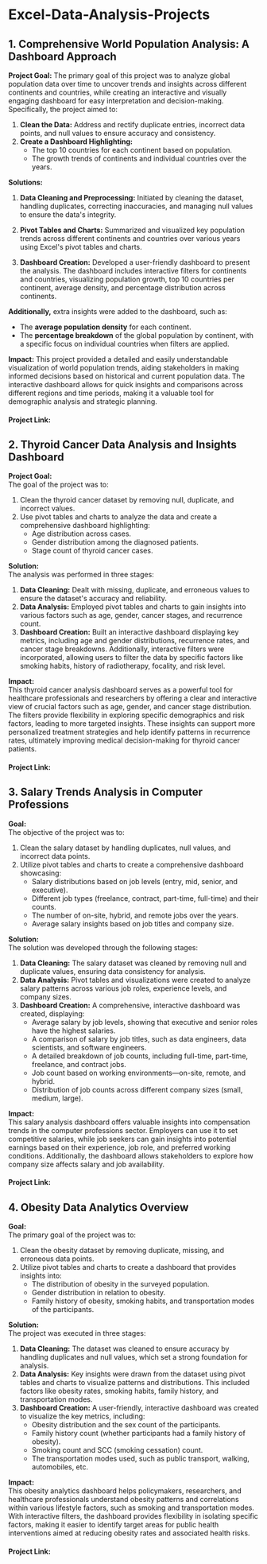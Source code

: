 # Excel-Data-Analysis-Projects

## **1. Comprehensive World Population Analysis: A Dashboard Approach**

**Project Goal:**
The primary goal of this project was to analyze global population data over time to uncover trends and insights across different continents and countries, while creating an interactive and visually engaging dashboard for easy interpretation and decision-making. Specifically, the project aimed to:

1. **Clean the Data:** Address and rectify duplicate entries, incorrect data points, and null values to ensure accuracy and consistency.
2. **Create a Dashboard Highlighting:**
   - The top 10 countries for each continent based on population.
   - The growth trends of continents and individual countries over the years.

**Solutions:**
1. **Data Cleaning and Preprocessing:** Initiated by cleaning the dataset, handling duplicates, correcting inaccuracies, and managing null values to ensure the data's integrity.
  
2. **Pivot Tables and Charts:** Summarized and visualized key population trends across different continents and countries over various years using Excel's pivot tables and charts.

3. **Dashboard Creation:** Developed a user-friendly dashboard to present the analysis. The dashboard includes interactive filters for continents and countries, visualizing population growth, top 10 countries per continent, average density, and percentage distribution across continents.

**Additionally,** extra insights were added to the dashboard, such as:

- The **average population density** for each continent.
- The **percentage breakdown** of the global population by continent, with a specific focus on individual countries when filters are applied.

**Impact:**
This project provided a detailed and easily understandable visualization of world population trends, aiding stakeholders in making informed decisions based on historical and current population data. The interactive dashboard allows for quick insights and comparisons across different regions and time periods, making it a valuable tool for demographic analysis and strategic planning.

#### **Project Link:** 



## **2. Thyroid Cancer Data Analysis and Insights Dashboard**

**Project Goal:**  
The goal of the project was to:
1. Clean the thyroid cancer dataset by removing null, duplicate, and incorrect values.
2. Use pivot tables and charts to analyze the data and create a comprehensive dashboard highlighting:
   - Age distribution across cases.
   - Gender distribution among the diagnosed patients.
   - Stage count of thyroid cancer cases.

**Solution:**  
The analysis was performed in three stages:
1. **Data Cleaning:** Dealt with missing, duplicate, and erroneous values to ensure the dataset's accuracy and reliability.
2. **Data Analysis:** Employed pivot tables and charts to gain insights into various factors such as age, gender, cancer stages, and recurrence count.
3. **Dashboard Creation:** Built an interactive dashboard displaying key metrics, including age and gender distributions, recurrence rates, and cancer stage breakdowns. Additionally, interactive filters were incorporated, allowing users to filter the data by specific factors like smoking habits, history of radiotherapy, focality, and risk level.

**Impact:**  
This thyroid cancer analysis dashboard serves as a powerful tool for healthcare professionals and researchers by offering a clear and interactive view of crucial factors such as age, gender, and cancer stage distribution. The filters provide flexibility in exploring specific demographics and risk factors, leading to more targeted insights. These insights can support more personalized treatment strategies and help identify patterns in recurrence rates, ultimately improving medical decision-making for thyroid cancer patients.

#### **Project Link:**



## **3. Salary Trends Analysis in Computer Professions**

**Goal:**  
The objective of the project was to:
1. Clean the salary dataset by handling duplicates, null values, and incorrect data points.
2. Utilize pivot tables and charts to create a comprehensive dashboard showcasing:
   - Salary distributions based on job levels (entry, mid, senior, and executive).
   - Different job types (freelance, contract, part-time, full-time) and their counts.
   - The number of on-site, hybrid, and remote jobs over the years.
   - Average salary insights based on job titles and company size.

**Solution:**  
The solution was developed through the following stages:
1. **Data Cleaning:** The salary dataset was cleaned by removing null and duplicate values, ensuring data consistency for analysis.
2. **Data Analysis:** Pivot tables and visualizations were created to analyze salary patterns across various job roles, experience levels, and company sizes.
3. **Dashboard Creation:** A comprehensive, interactive dashboard was created, displaying:
   - Average salary by job levels, showing that executive and senior roles have the highest salaries.
   - A comparison of salary by job titles, such as data engineers, data scientists, and software engineers.
   - A detailed breakdown of job counts, including full-time, part-time, freelance, and contract jobs.
   - Job count based on working environments—on-site, remote, and hybrid.
   - Distribution of job counts across different company sizes (small, medium, large).

**Impact:**  
This salary analysis dashboard offers valuable insights into compensation trends in the computer professions sector. Employers can use it to set competitive salaries, while job seekers can gain insights into potential earnings based on their experience, job role, and preferred working conditions. Additionally, the dashboard allows stakeholders to explore how company size affects salary and job availability.

#### **Project Link:** 



## **4. Obesity Data Analytics Overview**

**Goal:**  
The primary goal of the project was to:
1. Clean the obesity dataset by removing duplicate, missing, and erroneous data points.
2. Utilize pivot tables and charts to create a dashboard that provides insights into:
   - The distribution of obesity in the surveyed population.
   - Gender distribution in relation to obesity.
   - Family history of obesity, smoking habits, and transportation modes of the participants.

**Solution:**  
The project was executed in three stages:
1. **Data Cleaning:** The dataset was cleaned to ensure accuracy by handling duplicates and null values, which set a strong foundation for analysis.
2. **Data Analysis:** Key insights were drawn from the dataset using pivot tables and charts to visualize patterns and distributions. This included factors like obesity rates, smoking habits, family history, and transportation modes.
3. **Dashboard Creation:** A user-friendly, interactive dashboard was created to visualize the key metrics, including:
   - Obesity distribution and the sex count of the participants.
   - Family history count (whether participants had a family history of obesity).
   - Smoking count and SCC (smoking cessation) count.
   - The transportation modes used, such as public transport, walking, automobiles, etc.

**Impact:**  
This obesity analytics dashboard helps policymakers, researchers, and healthcare professionals understand obesity patterns and correlations within various lifestyle factors, such as smoking and transportation modes. With interactive filters, the dashboard provides flexibility in isolating specific factors, making it easier to identify target areas for public health interventions aimed at reducing obesity rates and associated health risks.

#### **Project Link:** 

